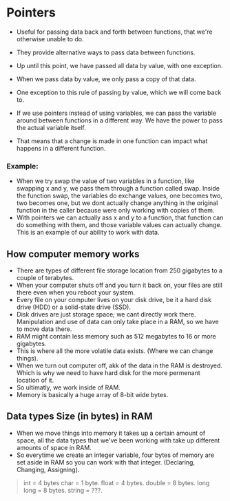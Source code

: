 # Pointers
- Useful for passing data back and forth between functions, that we're otherwise unable to do.
- They provide alternative ways to pass data between functions.
- Up until this point, we have passed all data by value, with one exception.
- When we pass data by value, we only pass a copy of that data.
- One exception to this rule of passing by value, which we will come back to.

- If we use pointers instead of using variables, we can pass the variable around between functions in a different way. We have the power to pass the actual variable itself.
- That means that a change is made in one function can impact what happens in a different function.

### Example:
- When we try swap the value of two variables in a function, like swapping x and y, we pass them through a function called swap. Inside the function swap, the variables do exchange values, one becomes two, two becomes one, but we dont actually change anything in the original function in the caller because were only working with copies of them.
- With pointers we can actually ass x and y to a function, that function can do something with them, and those variable values can actually change. This is an example of our ability to work with data.

## How computer memory works
- There are types of different file storage location from 250 gigabytes to a couple of terabytes.
- When your computer shuts off and you turn it back on, your files are still there even when you reboot your system.
- Every file on your computer lives on your disk drive, be it a hard disk drive (HDD) or a solid-state drive (SSD). 
- Disk drives are just storage space; we cant directly work there. Manipulation and use of data can only take place in a RAM, so we have to move data there.
- RAM might contain less memory such as 512 megabytes to 16 or more gigabytes.
- This is where all the more volatile data exists. (Where we can change things).
- When we turn out computer off, akk of the data in the RAM is destroyed. Which is why we need to have hard disk for the more permenant location of it.
- So ultimatly, we work inside of RAM.
- Memory is basically a huge array of 8-bit wide bytes.

## Data types Size (in bytes) in RAM
- When we move things into memory it takes up a certain amount of space, all the data types that we've been working with take up different amounts of space in RAM.
- So everytime we create an integer variable, four bytes of memory are set aside in RAM so you can work with that integer. (Declaring, Changing, Assigning).
> int = 4 bytes
> char = 1 byte.
> float = 4 bytes.
> double = 8 bytes.
> long long = 8 bytes.
> string = ???.





